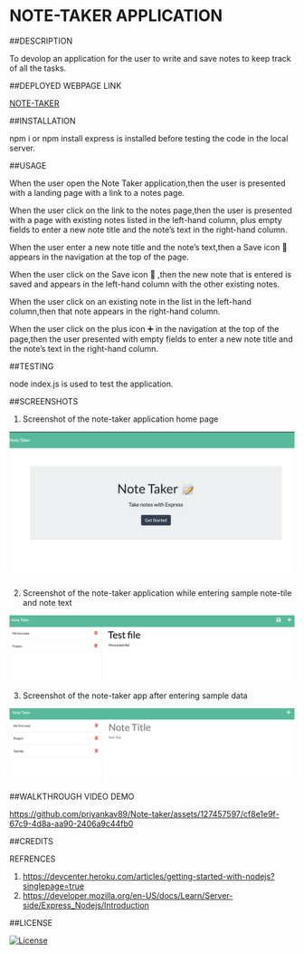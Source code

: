 # NOTE-TAKER APPLICATION

##DESCRIPTION

To devolop an application for the user to write and save notes to keep track of all the tasks.

##DEPLOYED WEBPAGE LINK

[NOTE-TAKER](https://priyanka-notetaker.herokuapp.com)

##INSTALLATION

npm i or npm install express is installed before testing the code in the local server.


##USAGE

When the user open the Note Taker application,then the user is presented with a landing page with a link to a notes page.

When the user click on the link to the notes page,then the user is presented with a page with existing notes listed in the left-hand column, plus empty fields to enter a new note title and the note’s text in the right-hand column.

When the user enter a new note title and the note’s text,then a Save icon 💾 appears in the navigation at the top of the page.

When the user click on the Save icon 💾 ,then the new note that is entered is saved and appears in the left-hand column with the other existing notes.

When the user click on an existing note in the list in the left-hand column,then that note appears in the right-hand column.

When the user click on the plus icon ➕ in the navigation at the top of the page,then the user presented with empty fields to enter a new note title and the note’s text in the right-hand 
column.

##TESTING

node index.js is used to test the application.


##SCREENSHOTS

1. Screenshot of the note-taker application home page

![screenshot](./public/assets/images/sample1.png)


2. Screenshot of the note-taker application while entering sample note-tile and note text 

![screenshot](./public/assets/images/sample2.png)


3. Screenshot of the note-taker app after entering sample data

![screenshot](./public/assets/images/sample3.png)

##WALKTHROUGH VIDEO DEMO

https://github.com/priyankav89/Note-taker/assets/127457597/cf8e1e9f-67c9-4d8a-aa90-2406a9c44fb0



##CREDITS

REFRENCES

1. https://devcenter.heroku.com/articles/getting-started-with-nodejs?singlepage=true
2. https://developer.mozilla.org/en-US/docs/Learn/Server-side/Express_Nodejs/Introduction

##LICENSE

[![License](https://img.shields.io/badge/License-MIT-blue.svg)](https://opensource.org/licenses/MIT)
